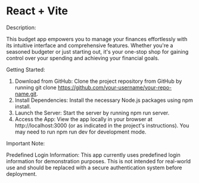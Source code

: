 # React + Vite

Description:

This budget app empowers you to manage your finances effortlessly with its intuitive interface and comprehensive features. Whether you're a seasoned budgeter or just starting out, it's your one-stop shop for gaining control over your spending and achieving your financial goals.

Getting Started:

1. Download from GitHub: Clone the project repository from GitHub by running git clone https://github.com/your-username/your-repo-name.git.
2. Install Dependencies: Install the necessary Node.js packages using npm install.
3. Launch the Server: Start the server by running npm run server.
4. Access the App: View the app locally in your browser at http://localhost:3000 (or as indicated in the project's instructions). You may need to run npm run dev for development mode.

Important Note:

Predefined Login Information: This app currently uses predefined login information for demonstration purposes. This is not intended for real-world use and should be replaced with a secure authentication system before deployment.
